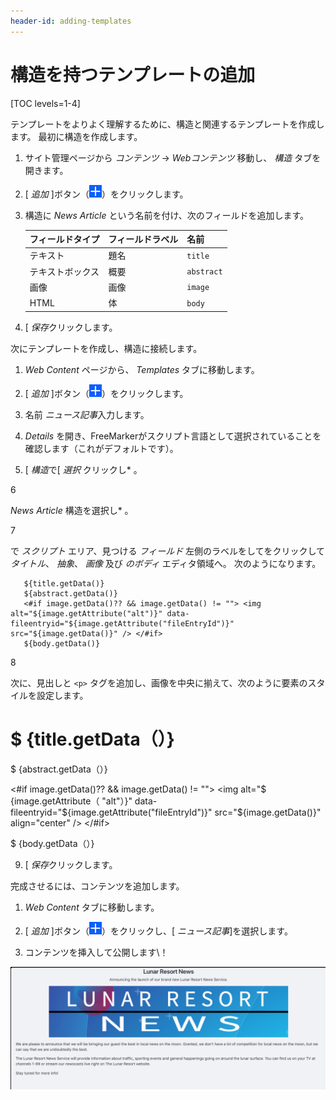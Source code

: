 ```yaml
---
header-id: adding-templates
---
```


# 構造を持つテンプレートの追加

[TOC levels=1-4]

テンプレートをよりよく理解するために、構造と関連するテンプレートを作成します。 最初に構造を作成します。

1.  サイト管理ページから *コンテンツ* → *Webコンテンツ* 移動し、 *構造* タブを開きます。

2.  [ *追加* ]ボタン（![Add Structure](../../../../../images/icon-add.png)）をクリックします。

3.  構造に *News Article* という名前を付け、次のフィールドを追加します。

    | フィールドタイプ | フィールドラベル | 名前         |
    | -------- | -------- | ---------- |
    | テキスト     | 題名       | `title`    |
    | テキストボックス | 概要       | `abstract` |
    | 画像       | 画像       | `image`    |
    | HTML     | 体        | `body`     |


4.  [ *保存*クリックします。

次にテンプレートを作成し、構造に接続します。

1.  *Web Content* ページから、 *Templates* タブに移動します。

2.  [ *追加* ]ボタン（![Add Template](../../../../../images/icon-add.png)）をクリックします。

3.  名前 *ニュース記事*入力します。

4.  *Details* を開き、FreeMarkerがスクリプト言語として選択されていることを確認します（これがデフォルトです）。

5.  [ *構造*で[ *選択* クリックし* 。</p></li>

6

*News Article* 構造を選択し* 。</p></li>

7

で *スクリプト* エリア、見つける *フィールド* 左側のラベルをしてをクリックして *タイトル*、 *抽象*、 *画像* 及び *のボディ* エディタ領域へ。 次のようになります。
  
       ${title.getData()}
       ${abstract.getData()}
       <#if image.getData()?? && image.getData() != ""> <img alt="${image.getAttribute("alt")}" data-fileentryid="${image.getAttribute("fileEntryId")}" src="${image.getData()}" /> </#if>
       ${body.getData()}

8

次に、見出しと `<p>` タグを追加し、画像を中央に揃えて、次のように要素のスタイルを設定します。</ol><h1>$ {title.getData（）}</h1>
        <p>$ {abstract.getData（）}</p>
        <#if image.getData()?? && image.getData() != ""> <img alt="$ {image.getAttribute（ "alt"）}" data-fileentryid="${image.getAttribute("fileEntryId")}" src="${image.getData()}" align="center" /> </#if>
        <p>$ {body.getData（）}</p>

9.  [ *保存*クリックします。

完成させるには、コンテンツを追加します。

1.  *Web Content* タブに移動します。

2.  [ *追加* ]ボタン（![Add](../../../../../images/icon-add.png)）をクリックし、[ *ニュース記事*]を選択します。

3.  コンテンツを挿入して公開します\！

![図1：ルナリゾートニュースの記事が形作られています\！](../../../../../images/web-content-structures-templates-completed.png)

